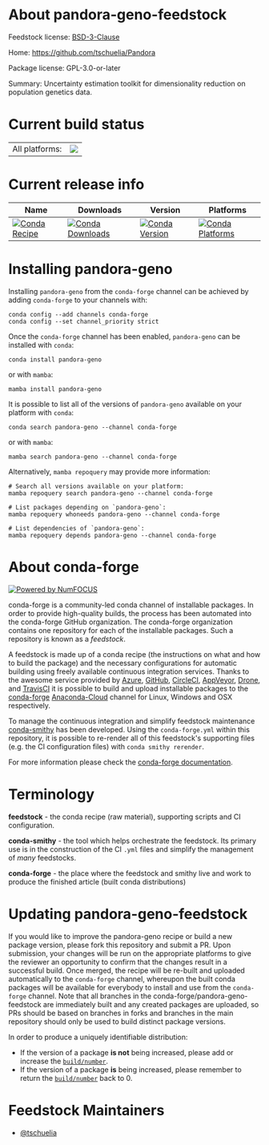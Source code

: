 About pandora-geno-feedstock
============================

Feedstock license: [BSD-3-Clause](https://github.com/conda-forge/pandora-geno-feedstock/blob/main/LICENSE.txt)

Home: https://github.com/tschuelia/Pandora

Package license: GPL-3.0-or-later

Summary: Uncertainty estimation toolkit for dimensionality reduction on population genetics data.

Current build status
====================


<table><tr><td>All platforms:</td>
    <td>
      <a href="https://dev.azure.com/conda-forge/feedstock-builds/_build/latest?definitionId=20707&branchName=main">
        <img src="https://dev.azure.com/conda-forge/feedstock-builds/_apis/build/status/pandora-geno-feedstock?branchName=main">
      </a>
    </td>
  </tr>
</table>

Current release info
====================

| Name | Downloads | Version | Platforms |
| --- | --- | --- | --- |
| [![Conda Recipe](https://img.shields.io/badge/recipe-pandora--geno-green.svg)](https://anaconda.org/conda-forge/pandora-geno) | [![Conda Downloads](https://img.shields.io/conda/dn/conda-forge/pandora-geno.svg)](https://anaconda.org/conda-forge/pandora-geno) | [![Conda Version](https://img.shields.io/conda/vn/conda-forge/pandora-geno.svg)](https://anaconda.org/conda-forge/pandora-geno) | [![Conda Platforms](https://img.shields.io/conda/pn/conda-forge/pandora-geno.svg)](https://anaconda.org/conda-forge/pandora-geno) |

Installing pandora-geno
=======================

Installing `pandora-geno` from the `conda-forge` channel can be achieved by adding `conda-forge` to your channels with:

```
conda config --add channels conda-forge
conda config --set channel_priority strict
```

Once the `conda-forge` channel has been enabled, `pandora-geno` can be installed with `conda`:

```
conda install pandora-geno
```

or with `mamba`:

```
mamba install pandora-geno
```

It is possible to list all of the versions of `pandora-geno` available on your platform with `conda`:

```
conda search pandora-geno --channel conda-forge
```

or with `mamba`:

```
mamba search pandora-geno --channel conda-forge
```

Alternatively, `mamba repoquery` may provide more information:

```
# Search all versions available on your platform:
mamba repoquery search pandora-geno --channel conda-forge

# List packages depending on `pandora-geno`:
mamba repoquery whoneeds pandora-geno --channel conda-forge

# List dependencies of `pandora-geno`:
mamba repoquery depends pandora-geno --channel conda-forge
```


About conda-forge
=================

[![Powered by
NumFOCUS](https://img.shields.io/badge/powered%20by-NumFOCUS-orange.svg?style=flat&colorA=E1523D&colorB=007D8A)](https://numfocus.org)

conda-forge is a community-led conda channel of installable packages.
In order to provide high-quality builds, the process has been automated into the
conda-forge GitHub organization. The conda-forge organization contains one repository
for each of the installable packages. Such a repository is known as a *feedstock*.

A feedstock is made up of a conda recipe (the instructions on what and how to build
the package) and the necessary configurations for automatic building using freely
available continuous integration services. Thanks to the awesome service provided by
[Azure](https://azure.microsoft.com/en-us/services/devops/), [GitHub](https://github.com/),
[CircleCI](https://circleci.com/), [AppVeyor](https://www.appveyor.com/),
[Drone](https://cloud.drone.io/welcome), and [TravisCI](https://travis-ci.com/)
it is possible to build and upload installable packages to the
[conda-forge](https://anaconda.org/conda-forge) [Anaconda-Cloud](https://anaconda.org/)
channel for Linux, Windows and OSX respectively.

To manage the continuous integration and simplify feedstock maintenance
[conda-smithy](https://github.com/conda-forge/conda-smithy) has been developed.
Using the ``conda-forge.yml`` within this repository, it is possible to re-render all of
this feedstock's supporting files (e.g. the CI configuration files) with ``conda smithy rerender``.

For more information please check the [conda-forge documentation](https://conda-forge.org/docs/).

Terminology
===========

**feedstock** - the conda recipe (raw material), supporting scripts and CI configuration.

**conda-smithy** - the tool which helps orchestrate the feedstock.
                   Its primary use is in the construction of the CI ``.yml`` files
                   and simplify the management of *many* feedstocks.

**conda-forge** - the place where the feedstock and smithy live and work to
                  produce the finished article (built conda distributions)


Updating pandora-geno-feedstock
===============================

If you would like to improve the pandora-geno recipe or build a new
package version, please fork this repository and submit a PR. Upon submission,
your changes will be run on the appropriate platforms to give the reviewer an
opportunity to confirm that the changes result in a successful build. Once
merged, the recipe will be re-built and uploaded automatically to the
`conda-forge` channel, whereupon the built conda packages will be available for
everybody to install and use from the `conda-forge` channel.
Note that all branches in the conda-forge/pandora-geno-feedstock are
immediately built and any created packages are uploaded, so PRs should be based
on branches in forks and branches in the main repository should only be used to
build distinct package versions.

In order to produce a uniquely identifiable distribution:
 * If the version of a package **is not** being increased, please add or increase
   the [``build/number``](https://docs.conda.io/projects/conda-build/en/latest/resources/define-metadata.html#build-number-and-string).
 * If the version of a package **is** being increased, please remember to return
   the [``build/number``](https://docs.conda.io/projects/conda-build/en/latest/resources/define-metadata.html#build-number-and-string)
   back to 0.

Feedstock Maintainers
=====================

* [@tschuelia](https://github.com/tschuelia/)


<!-- dummy commit to enable rerendering -->

